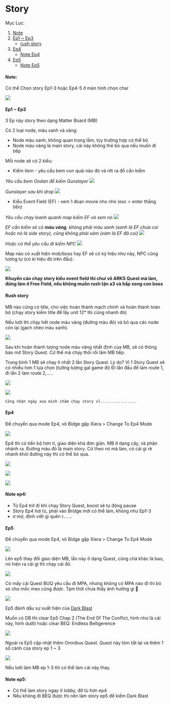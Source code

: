 # Story

Mục Lục:
1. [Note](https://github.com/3ktan/Pso2-s-Compendium/blob/master/compendium/other/story.md#note)
2. [Ep1 ~ Ep3](https://github.com/3ktan/Pso2-s-Compendium/blob/master/compendium/other/story.md#ep1--ep3)
    * [rush story](https://github.com/3ktan/Pso2-s-Compendium/blob/master/compendium/other/story.md#rush-story)
3. [Ep4](https://github.com/3ktan/Pso2-s-Compendium/blob/master/compendium/other/story.md#ep4)
   * [Note Ep4]()
4. [Ep5](https://github.com/3ktan/Pso2-s-Compendium/blob/master/compendium/other/story.md#ep5)
   * [Note Ep5]()

#### Note:
Có thể Chọn story Ep1-3 hoặc Ep4-5 ở màn hình chọn char

![](../../data/other/story/000.jpg)

#### Ep1 ~ Ep3
3 Ep này story theo dạng Matter Board (MB)

Có 2 loại node, màu xanh và vàng:
* Node màu xanh, không quan trọng lắm, tùy trường hợp có thể bỏ
* Node màu vàng là main story, cái này không thẻ bỏ qua nếu muốn đi tiếp

Mỗi node sẽ có 2 kiểu:
* Kiếm item - yêu cầu bem con quái nào đó và rớt ra đồ cần kiếm

_Yêu cầu bem Oodan để kiếm Gunslayer_
![](../../data/other/story/ep1-3-0001.jpg)

_Gunslayer sau khi drop_
![](../../data/other/story/ep1-3-0001-5.jpg)

* Kiểu Event Field (EF) - xem 1 đoạn movie nho nhỏ (esc > enter thẳng tiến)

_Yêu cầu chạy loanh quanh map kiếm EF và xem nó_
![](../../data/other/story/ep1-3-0002-1.jpg)

_EF cần kiếm sẽ có **màu vàng**, không phải màu xanh (xanh là EF chưa coi hoặc nó là side story), cũng không phải xám (xám là EF đã coi)_
![](../../data/other/story/ep1-3-0002-5.jpg)

_Hoặc có thể yêu cầu đi kiếm NPC_
![](../../data/other/story/ep1-3-0002.jpg)

Map nào có xuất hiện mob/boss hay EF sẽ có ký hiệu như này, NPC cũng tương tự (có kí hiệu đó trên đầu):

![](../../data/other/story/ep1-3-0003.jpg)

**Khuyến cáo chạy story kiểu event field thì chui vô ARKS Quest mà làm, đừng làm ở Free Field, nếu không muốn rush tận a3 và hấp xong con boss**

#### Rush story
MB nào cũng có title, cho việc hoàn thành mạch chính và hoàn thành toàn bộ (chạy story kiếm title để lấy unit 12* thì cũng nhanh đó)

Nếu lười thì chạy hết node màu vàng (đường màu đỏ) và bỏ qua các node còn lại (gạch chéo màu xanh). 

![](../../data/other/story/ep1-3-0004.jpg)

Sau khi hoàn thành lượng node màu vàng nhất định của MB, sẽ có thông báo mở Story Quest. Cứ thế mà chạy thôi rồi làm MB tiếp.

Trung bình 1 MB sẽ chạy ít nhất 2 lần Story Quest. Lý do? Vì 1 Story Quest sẽ có nhiều hơn 1 lựa chọn (tưởng tượng gal game đi) Đi lần đầu để làm route 1, đi lần 2 làm route 2,..... 

![](../../data/other/story/ep1-3-0005.jpg)

![](../../data/other/story/ep1-3-0006.jpg)

`Công nhận ngày xưa mình chăm chạy story vl................`

#### Ep4
Để chuyển qua mode Ep4, vô Bidge gặp Xiera > Change To Ep4 Mode

![](../../data/other/story/ep4-00.jpg)

Ep4 thì có tiến bộ hơn tí, giao diện khá đơn giản. MB ở dạng cây, và phân nhánh ra.
Đường màu đỏ là main story. Cứ theo nó mà làm, có cái gì rẽ nhánh khỏi đường này thì có thể bỏ qua.

![](../../data/other/story/ep4-01.jpg)

![](../../data/other/story/ep4-02.jpg)

![](../../data/other/story/ep4-03.jpg)

#### Note ep4:
* Từ Ep4 trở đi khi chạy Story Quest, boost sẽ tự động pause
* Story Ep4 hơi tù, phải vào Bridge mới có thể làm, không như Ep1-3
* ơ mợ, định viết gì quên r.......

#### Ep5
Để chuyển qua mode Ep4, vô Bidge gặp Xiera > Change To Ep4 Mode

![](../../data/other/story/ep5-00.jpg)

Lên ep5 thay đổi giao diện MB, lần này ở dạng Quest, cũng chả khác là bao, nó hiện ra cái gì thì chạy cái đó. 

![](../../data/other/story/ep5-01.jpg)

Có mấy cái Quest BUQ yêu cầu đi MPA, nhưng không có MPA nào đi thì bỏ xó cho mốc meo cũng được. Tạm thời chưa thấy ảnh hưởng gì :thinking: 

![](../../data/other/story/ep5-02.jpg)

Ep5 đánh dấu sự xuất hiện của [Dark Blast](https://3ktan.wordpress.com/2017/10/16/pso2_dark-blast/)

Muốn có DB thì clear Ep5 Chap 2 (The End Of The Conflict, hình như là cái này, hình dưới) hoặc clear BEQ: Endless Belligerence

![](../../data/other/story/db.jpg)

Ngoài ra Ep5 cập nhật thêm Omnibus Quest. Quest này tóm tắt lại và thêm 1 số cảnh của story ep 1 ~ 3

![](../../data/other/story/ob.jpg)

Nếu lười làm MB ep 1-3 thì có thể làm cái này thay.

#### Note ep5:
* Có thể làm story ngay ở lobby, đỡ tù hơn ep4
* Nếu không đi BEQ được thì nên làm story ep5 để kiếm Dark Blast
